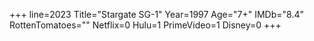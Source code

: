 +++
line=2023
Title="Stargate SG-1"
Year=1997
Age="7+"
IMDb="8.4"
RottenTomatoes=""
Netflix=0
Hulu=1
PrimeVideo=1
Disney=0
+++


